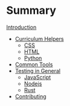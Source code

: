 # Summary

[Introduction](README.md)

- [Curriculum Helpers](./curriculum-helpers.md)
  - [CSS](./css.md)
  - [HTML]()
  - [Python](./python.md)
- [Common Tools](./common-tools.md)
- [Testing in General](./testing-in-general.md)
  - [JavaScript](./javascript.md)
  - [Nodejs]()
  - [Rust](./rust.md)
- [Contributing](./CONTRIBUTING.md)

